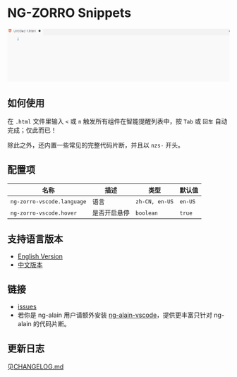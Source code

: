 # NG-ZORRO Snippets

![Help](help.gif)

## 如何使用

在 `.html` 文件里输入 `<` 或 `n` 触发所有组件在智能提醒列表中，按 `Tab` 或 `回车` 自动完成；仅此而已！

除此之外，还内置一些常见的完整代码片断，并且以 `nzs-` 开头。

## 配置项

| 名称                       | 描述         | 类型           | 默认值  |
|----------------------------|------------|----------------|---------|
| `ng-zorro-vscode.language` | 语言         | `zh-CN, en-US` | `en-US` |
| `ng-zorro-vscode.hover`    | 是否开启悬停 | `boolean`      | `true`  |

## 支持语言版本

- [English Version](https://marketplace.visualstudio.com/items?itemName=cipchk.ng-zorro-vscode)
- [中文版本](https://marketplace.visualstudio.com/items?itemName=cipchk.ng-zorro-vscode-zh-CN)

## 链接

- [issues](https://github.com/cipchk/ng-zorro-vscode/issues)
- 若你是 ng-alain 用户请额外安装 [ng-alain-vscode](https://marketplace.visualstudio.com/items?itemName=cipchk.ng-alain-vscode)，提供更丰富只针对 ng-alain 的代码片断。

## 更新日志

见[CHANGELOG.md](CHANGELOG.md)
